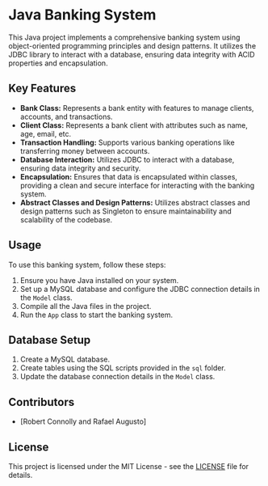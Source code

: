 # Java Banking System

This Java project implements a comprehensive banking system using object-oriented programming principles and design patterns. It utilizes the JDBC library to interact with a database, ensuring data integrity with ACID properties and encapsulation.

## Key Features

- **Bank Class:** Represents a bank entity with features to manage clients, accounts, and transactions.
- **Client Class:** Represents a bank client with attributes such as name, age, email, etc.
- **Transaction Handling:** Supports various banking operations like transferring money between accounts.
- **Database Interaction:** Utilizes JDBC to interact with a database, ensuring data integrity and security.
- **Encapsulation:** Ensures that data is encapsulated within classes, providing a clean and secure interface for interacting with the banking system.
- **Abstract Classes and Design Patterns:** Utilizes abstract classes and design patterns such as Singleton to ensure maintainability and scalability of the codebase.

## Usage

To use this banking system, follow these steps:

1. Ensure you have Java installed on your system.
2. Set up a MySQL database and configure the JDBC connection details in the `Model` class.
3. Compile all the Java files in the project.
4. Run the `App` class to start the banking system.

## Database Setup

1. Create a MySQL database.
2. Create tables using the SQL scripts provided in the `sql` folder.
3. Update the database connection details in the `Model` class.

## Contributors

- [Robert Connolly and Rafael Augusto]

## License

This project is licensed under the MIT License - see the [LICENSE](LICENSE) file for details.
